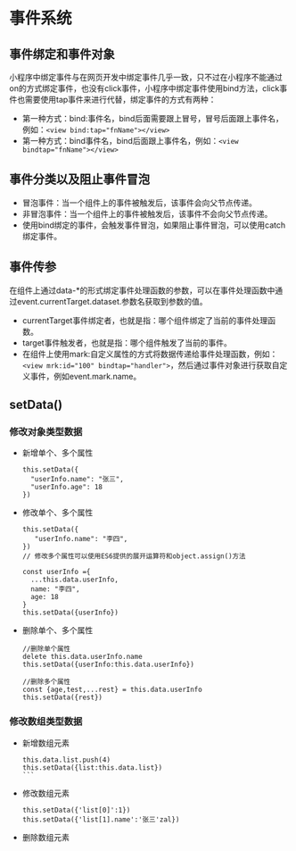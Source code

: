 # 事件系统
## 事件绑定和事件对象
小程序中绑定事件与在网页开发中绑定事件几乎一致，只不过在小程序不能通过on的方式绑定事件，也没有click事件，小程序中绑定事件使用bind方法，click事件也需要使用tap事件来进行代替，绑定事件的方式有两种：

- 第一种方式：bind:事件名，bind后面需要跟上冒号，冒号后面跟上事件名，例如：```<view bind:tap="fnName"></view>```
- 第一种方式：bind事件名，bind后面跟上事件名，例如：```<view bindtap="fnName"></view>```
## 事件分类以及阻止事件冒泡
- 冒泡事件：当一个组件上的事件被触发后，该事件会向父节点传递。
- 非冒泡事件：当一个组件上的事件被触发后，该事件不会向父节点传递。
- 使用bind绑定的事件，会触发事件冒泡，如果阻止事件冒泡，可以使用catch绑定事件。
## 事件传参
在组件上通过data-*的形式绑定事件处理函数的参数，可以在事件处理函数中通过event.currentTarget.dataset.参数名获取到参数的值。
- currentTarget事件绑定者，也就是指：哪个组件绑定了当前的事件处理函数。
- target事件触发者，也就是指：哪个组件触发了当前的事件。
- 在组件上使用mark:自定义属性的方式将数据传递给事件处理函数，例如：```<view mrk:id="100" bindtap="handler">```，然后通过事件对象进行获取自定义事件，例如event.mark.name。
## setData()
### 修改对象类型数据
- 新增单个、多个属性
  ``` 
  this.setData({
    "userInfo.name": "张三",
    "userInfo.age": 18
  })

  ```
- 修改单个、多个属性
  ```
  this.setData({
     "userInfo.name": "李四",
  })
  // 修改多个属性可以使用ES6提供的展开运算符和object.assign()方法

  const userInfo ={
    ...this.data.userInfo,
    name: "李四",
    age: 18
  }
  this.setData({userInfo})
  ```
- 删除单个、多个属性
  ```
  //删除单个属性
  delete this.data.userInfo.name
  this.setData({userInfo:this.data.userInfo})

  //删除多个属性
  const {age,test,...rest} = this.data.userInfo
  this.setData({rest})
  ```
### 修改数组类型数据
- 新增数组元素
  ````
  this.data.list.push(4)
  this.setData({list:this.data.list})
  ```
- 修改数组元素
  ```
  this.setData({'list[0]':1})
  this.setData({'list[1].name':'张三'zal})
  ```
- 删除数组元素